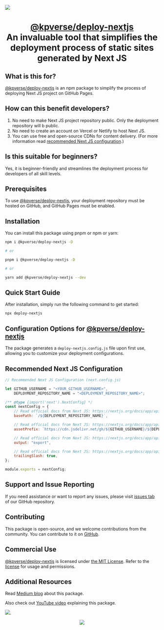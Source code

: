 [![](https://cdn.jsdelivr.net/gh/kpverse/deploy-nextjs/kpverse-deploy-nextjs.jpg)](https://kpverse.in/deploy-nextjs/ "Next JS Deployment Automation Tool from KPVERSE")

<h1 align="center"><a href="https://kpverse.in/deploy-nextjs">@kpverse/deploy-nextjs</a><br/>An invaluable tool that simplifies the deployment process of static sites generated by Next JS</h1>

## What is this for?

[@kpverse/deploy-nextjs](https://kpverse.in/deploy-nextjs) is an npm package to simplify the process of deploying Next JS project on GitHub Pages.

## How can this benefit developers?

1.  No need to make Next JS project repository public. Only the deployment repository will b public.
1.  No need to create an account on Vercel or Netlify to host Next JS.
1.  You can use free and open-source CDNs for content delivery. (For more information read [recommended Next JS configuration](#recommended-next-js-configuration).)

## Is this suitable for beginners?

Yes, it is beginner-friendly and streamlines the deployment process for developers of all skill levels.

## Prerequisites

To use [@kpverse/deploy-nextjs](https://kpverse.in/deploy-nextjs), your deployment repository must be hosted on GitHub, and GitHub Pages must be enabled.

## Installation

You can install this package using pnpm or npm or yarn:

```sh
npm i @kpverse/deploy-nextjs -D

# or

pnpm i @kpverse/deploy-nextjs -D

# or

yarn add @kpverse/deploy-nextjs --dev
```

## Quick Start Guide

After installation, simply run the following command to get started:

```bash
npx deploy-nextjs
```

## Configuration Options for [@kpverse/deploy-nextjs](https://kpverse.in/deploy-nextjs)

The package generates a `deploy-nextjs.config.js` file upon first use, allowing you to customize your deployment configurations.

## Recommended Next JS Configuration

```js
// Recommended Next JS Configuration (next.config.js)

let GITHUB_USERNAME = "<YOUR_GITHUB_USERNAME>",
    DEPLOYMENT_REPOSITORY_NAME = "<DEPLOYMENT_REPOSITORY_NAME>";

/** @type {import('next').NextConfig} */
const nextConfig = {
    // Read official docs from Next JS: https://nextjs.org/docs/app/api-reference/next-config-js/basePath
    basePath: `/${DEPLOYMENT_REPOSITORY_NAME}`,

    // Read official docs from Next JS: https://nextjs.org/docs/app/api-reference/next-config-js/assetPrefix
    assetPrefix: `https://cdn.jsdelivr.net/gh/${GITHUB_USERNAME}/${DEPLOYMENT_REPOSITORY_NAME}@latest/`,

    // Read official docs from Next JS: https://nextjs.org/docs/app/api-reference/next-config-js/output
    output: "export",

    // Read official docs from Next JS: https://nextjs.org/docs/app/api-reference/next-config-js/trailingSlash
    trailingSlash: true,
};

module.exports = nextConfig;
```

## Support and Issue Reporting

If you need assistance or want to report any issues, please visit [issues tab](https://github.com/kpverse/deploy-nextjs/issues) of our GitHub repository.

## Contributing

This package is open-source, and we welcome contributions from the community. You can contribute to it on [GitHub](https://github.com/kpverse/deploy-nextjs).

## Commercial Use

[@kpverse/deploy-nextjs](https://kpverse.in/deploy-nextjs) is licensed under [the MIT License](./LICENSE). Refer to the [license](./LICENSE) for usage and permissions.

## Additional Resources

Read [Medium blog](https://medium.com/@kpverse/783b31924fc6) about this package.

Also check out [YouTube video](https://youtu.be/_PQtajOaq_Y) explaining this package.

[![](https://cdn.jsdelivr.net/gh/kpverse/deploy-nextjs/yt-thumbnail.png)](https://youtu.be/_PQtajOaq_Y).

<div align="center"><a href="https://kpverse.in/"><img src="https://cdn.jsdelivr.net/gh/kpverse/deploy-nextjs/copyright.svg"/></a></div>
